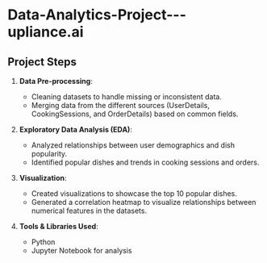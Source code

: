 # Data-Analytics-Project---upliance.ai
## Project Steps

1. **Data Pre-processing**:
   - Cleaning datasets to handle missing or inconsistent data.
   - Merging data from the different sources (UserDetails, CookingSessions, and OrderDetails) based on common fields.

2. **Exploratory Data Analysis (EDA)**:
   - Analyzed relationships between user demographics and dish popularity.
   - Identified popular dishes and trends in cooking sessions and orders.

3. **Visualization**:
   - Created visualizations to showcase the top 10 popular dishes.
   - Generated a correlation heatmap to visualize relationships between numerical features in the datasets.

4. **Tools & Libraries Used**:
   - Python 
   - Jupyter Notebook for analysis
  
